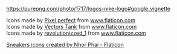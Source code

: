 https://purepng.com/photo/1717/logos-nike-logo#google_vignette

<div>Icons made by <a href="https://www.flaticon.com/authors/pixel-perfect" title="Pixel perfect">Pixel perfect</a> from <a href="https://www.flaticon.com/" title="Flaticon">www.flaticon.com</a></div><div>Icons made by <a href="https://www.flaticon.com/authors/vectors-tank" title="Vectors Tank">Vectors Tank</a> from <a href="https://www.flaticon.com/" title="Flaticon">www.flaticon.com</a></div><div>Icons made by <a href="https://www.flaticon.com/authors/revolutionizzed-1" title="revolutionizzed_1">revolutionizzed_1</a> from <a href="https://www.flaticon.com/" title="Flaticon">www.flaticon.com</a></div>

<a href="https://www.flaticon.com/free-icons/sneakers" title="sneakers icons">Sneakers icons created by Nhor Phai - Flaticon</a>